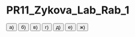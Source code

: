 # PR11_Zykova_Lab_Rab_1
<!DOCTYPE HTML>
<html>
<head>
<title>Пример11</title>
</head>
<body>

<button onclick="task1()">а)</button>
<button onclick="task2()">б)</button>
<button onclick="task3()">в)</button>
<button onclick="task4()">г)</button>
<button onclick="task5()">д)</button>
<button onclick="task6()">е)</button>
<button onclick="task7()">ж)</button>

<script>
{
function task1()
{

var x = prompt('Введите x', '');
var y = prompt('Введите y', '');
var z = prompt('Введите z', '');

var a=(Math.sqrt(Math.abs(x-1)))/(1+Math.pow(x,2)/2+Math.pow(y,2)/4);
var b=x*((Math.atan(z)/(Math.PI/180))+Math.exp(-x-3));

document.write(a + "<br>");
document.write(b + "<br>");
}
function task2()
{
var x = prompt('Введите x', '');
var y = prompt('Введите y', '');
var z = prompt('Введите z', '');

var a = (3+Math.exp(y-1))/(1+Math.pow(x,2)*Math.abs(y-(Math.tan(z))/(Math.PI/180)));
var b = (1+Math.abs(y-x)+(Math.pow((y-x),2))/2+Math.pow(Math.abs(y-x),3)/3);

document.write(a + "<br>");
document.write(b + "<br>");
}
function task3()
{
var x = prompt('Введите x', '');
var y = prompt('Введите y', '');
var z = prompt('Введите z', '');

var a = (1+y)*((x+y)/(Math.pow(x,2)+4))/((Math.exp(-x-2)+1)/(Math.pow(x,4)+4));
var b = (1+(Math.cos(y-2))/(Math.PI/180))/(Math.pow(x,4)/(2+Math.pow(Math.sin(z),2)));

document.write(a + "<br>");
document.write(b + "<br>");
}
function task4()
{
var x = prompt('Введите x', '');
var y = prompt('Введите y', '');
var z = prompt('Введите z', '');

var a = y+ x/(Math.pow(y,2)+Math.abs(Math.pow(x,2)/(y+Math.pow(x,3)/3)));
var b = (1+Math.pow(Math.tan(x/2),2));

document.write(a + "<br>");
document.write(b + "<br>");
}
function task5()
{
var x = prompt('Введите x', '');
var y = prompt('Введите y', '');
var z = prompt('Введите z', '');

var a = (2*Math.cos(x-Math.PI/6))/(1/2+Math.pow(Math.sin(y),2));
var b = 1+(Math.pow(z,2))/(3+Math.pow(z,2)/5);

document.write(a + "<br>");
document.write(b + "<br>");
}
function task6()
{
var x = prompt('Введите x', '');
var y = prompt('Введите y', '');
var z = prompt('Введите z', '');

var a=x+(1+Math.pow(Math.sin(x+y)/(Math.PI/180),2))/(2+Math.abs(x-(2*x)/(1+Math.pow(x,2)*Math.pow(y,2))));
var b = Math.pow(Math.cos(Math.atan(1/z)/(Math.PI/180)/(Math.PI/180)),2);

document.write(a + "<br>");
document.write(b + "<br>");
}
function task7()
{
var x = prompt('Введите x', '');
var y = prompt('Введите y', '');
var z = prompt('Введите z', '');

var a = Math.log(Math.abs((y-Math.sqrt(Math.abs(x)))*(x-(y/(z+Math.pow(x,2)/4)))));
var b = x-Math.pow(x,2)/2/3+Math.pow(x,5)/2/3/4/5;

document.write(a + "<br>");
document.write(b + "<br>");
}
}


</script>
</body>
</html>
